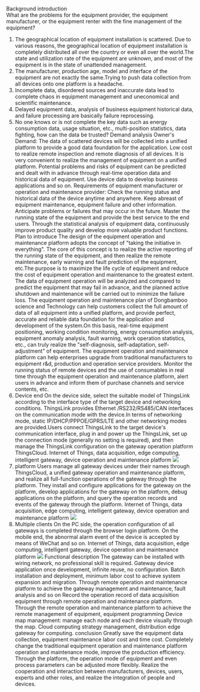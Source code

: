 
Background introduction <br />
What are the problems for the equipment provider, the equipment manufacturer, or the equipment renter with the fine management of the equipment?
1) The geographical location of equipment installation is scattered. Due to various reasons, the geographical location of equipment installation is completely distributed all over the country or even all over the world.The state and utilization rate of the equipment are unknown, and most of the equipment is in the state of unattended management.
2) The manufacturer, production age, model and interface of the equipment are not exactly the same.Trying to push data collection from all devices onto one platform is a headache.
3) Incomplete data, disordered sources and inaccurate data lead to complete chaos in equipment management and uneconomical and scientific maintenance.
4) Delayed equipment data, analysis of business equipment historical data, and failure processing are basically failure reprocessing.
5) No one knows or is not complete the key data such as energy consumption data, usage situation, etc., multi-position statistics, data fighting, how can the data be trusted?
Demand analysis
Owner's Demand:
The data of scattered devices will be collected into a unified platform to provide a good data foundation for the application.
Low cost to realize remote inspection and remote diagnosis of all devices.
It is very convenient to realize the management of equipment on a unified platform.
Potential problems and risks of equipment can be predicted and dealt with in advance through real-time operation data and historical data of equipment.
Use device data to develop business applications and so on.
Requirements of equipment manufacturer or operation and maintenance provider:
Check the running status and historical data of the device anytime and anywhere.
Keep abreast of equipment maintenance, equipment failure and other information.
Anticipate problems or failures that may occur in the future.
Master the running state of the equipment and provide the best service to the end users.
Through the statistical analysis of equipment data, continuously improve product quality and develop more valuable product functions.
Plan to introduce
The design of the equipment operation and maintenance platform adopts the concept of "taking the initiative in everything". The core of this concept is to realize the active reporting of the running state of the equipment, and then realize the remote maintenance, early warning and fault prediction of the equipment, etc.The purpose is to maximize the life cycle of equipment and reduce the cost of equipment operation and maintenance to the greatest extent.
The data of equipment operation will be analyzed and compared to predict the equipment that may fail in advance, and the planned active shutdown and maintenance will be carried out to minimize the failure loss.
The equipment operation and maintenance plan of Dongbamboo science and Technology can help customers collect the full amount of data of all equipment into a unified platform, and provide perfect, accurate and reliable data foundation for the application and development of the system.On this basis, real-time equipment positioning, working condition monitoring, energy consumption analysis, equipment anomaly analysis, fault warning, work operation statistics, etc., can truly realize the "self-diagnosis, self-adaptation, self-adjustment" of equipment.
The equipment operation and maintenance platform can help enterprises upgrade from traditional manufacturers to equipment r&d, production and operation service providers.
Monitor the running status of remote devices and the use of consumables in real time through the equipment operation and maintenance platform, alert users in advance and inform them of purchase channels and service contents, etc.
1) Device end
On the device side, select the suitable model of ThingsLink according to the interface type of the target device and networking conditions. ThingsLink provides Ethernet /RS232/RS485/CAN interfaces on the communication mode with the device.In terms of networking mode, static IP/DHCP/PPPOE/GPRS/LTE and other networking modes are provided.Users connect ThingsLink to the target device's communication interface, plug in and power up the ThingsLink, set up the connection mode (generally no setting is required), and then manage the ThingsLink configuration on the gateway operation platform ThingsCloud.
Internet of Things, data acquisition, edge computing, intelligent gateway, device operation and maintenance platform
![](https://thingsroot.com/upload/201809/1536658752315793.jpg)
2) platform
Users manage all gateway devices under their names through ThingsCloud, a unified gateway operation and maintenance platform, and realize all full-function operations of the gateway through the platform. They install and configure applications for the gateway on the platform, develop applications for the gateway on the platform, debug applications on the platform, and query the operation records and events of the gateway through the platform.
Internet of Things, data acquisition, edge computing, intelligent gateway, device operation and maintenance platform
![](https://thingsroot.com/upload/201809/1536576640124947.png)
3) Multiple clients
On the PC side, the operation configuration of all gateways is completed through the browser login platform.
On the mobile end, the abnormal alarm event of the device is accepted by means of WeChat and so on.
Internet of Things, data acquisition, edge computing, intelligent gateway, device operation and maintenance platform
![](https://thingsroot.com/upload/201809/1536658789950177.jpg)
Functional description
The gateway can be installed with wiring network, no professional skill is required.
Gateway device application once development, infinite reuse, no configuration.
Batch installation and deployment, minimum labor cost to achieve system expansion and migration.
Through remote operation and maintenance platform to achieve the gateway management and maintenance, fault analysis and so on
Record the operation record of data acquisition equipment through remote operation and maintenance platform.
Through the remote operation and maintenance platform to achieve the remote management of equipment, equipment programming
Device map management: manage each node and each device visually through the map.
Cloud computing strategy management, distribution edge gateway for computing.
conclusion
Greatly save the equipment data collection, equipment maintenance labor cost and time cost.
Completely change the traditional equipment operation and maintenance platform operation and maintenance mode, improve the production efficiency.
Through the platform, the operation mode of equipment and even process parameters can be adjusted more flexibly.
Realize the cooperation and interaction between manufacturers, devices, users, experts and other roles, and realize the integration of people and devices.
